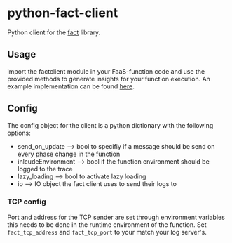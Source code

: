 # python-fact-client

Python client for the [fact](https://github.com/faas-facts/fact) library.

## Usage
import the factclient module in your FaaS-function code and use the provided methods to generate 
insights for your function execution. 
An example implementation can be found [here](https://github.com/faas-facts/fact/tree/main/examples/python-aws).
## Config

The config object for the client is a python dictionary with the following options:
+ send_on_update --> bool to specifiy if a message should be send on every phase change in the function 
+ inlcudeEnvironment --> bool if the function environment should be logged to the trace
+ lazy_loading --> bool to activate lazy loading
+ io --> IO object the fact client uses to send their logs to 

### TCP config
Port and address for the TCP sender are set through environment variables this needs to be done in the runtime
environment of the function. Set `fact_tcp_address` and `fact_tcp_port` to your match your log server's. 